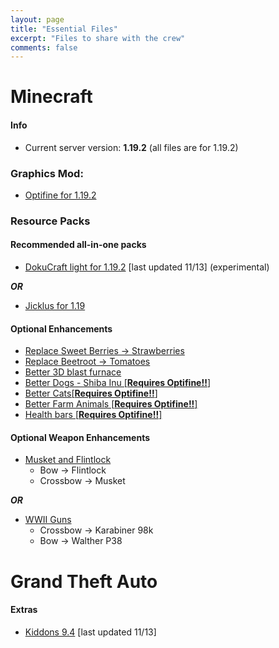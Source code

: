 ```yaml
---
layout: page
title: "Essential Files"
excerpt: "Files to share with the crew"
comments: false
---
```

# Minecraft

#### Info
- Current server version: <b>1.19.2</b> (all files are for 1.19.2)

### Graphics Mod:
  - <a href="http://dostresamigoz.club/assets/OptiFine.jar"> Optifine for 1.19.2</a>

###  Resource Packs
#### Recommended all-in-one packs
- <a href="http://dostresamigoz.club/assets/Dokucraft-light.zip">DokuCraft light for 1.19.2</a> [last updated 11/13] (experimental)

<b><i> OR </i></b>

- <a href="http://dostresamigoz.club/assets/Jicklus+1.19.zip">Jicklus for 1.19</a>

#### Optional Enhancements
- <a href="http://dostresamigoz.club/assets/strawberries.zip"> Replace Sweet Berries -> Strawberries </a>
- <a href="http://dostresamigoz.club/assets/tomatoes.zip"> Replace Beetroot -> Tomatoes </a>
- <a href="http://dostresamigoz.club/assets/3d-blast-furnace.zip">Better 3D blast furnace</a>
- <a href="http://dostresamigoz.club/assets/Better_Dogs-Shiba_Inu.zip">Better Dogs - Shiba Inu [<b>Requires Optifine!!</b>] </a>
- <a href="http://dostresamigoz.club/assets/Better_Cats.zip">Better Cats[<b>Requires Optifine!!</b>] </a>
- <a href="http://dostresamigoz.club/assets/Better_Farm_Animals.zip">Better Farm Animals [<b>Requires Optifine!!</b>] </a>
- <a href="http://dostresamigoz.club/assets/HealthBars.zip">Health bars [<b>Requires Optifine!!</b>] </a>

#### Optional Weapon Enhancements
- <a href="http://dostresamigoz.club/assets/Musket_and_Flintlock.zip">Musket and Flintlock</a>
  - Bow -> Flintlock
  - Crossbow -> Musket

<b><i> OR </i></b>

- <a href="http://dostresamigoz.club/assets/WWII.zip">WWII Guns</a>
  - Crossbow -> Karabiner 98k
  - Bow -> Walther P38

# Grand Theft Auto
#### Extras
- <a href="http://dostresamigoz.club/assets/kiddons.zip">Kiddons 9.4</a> [last updated 11/13]
